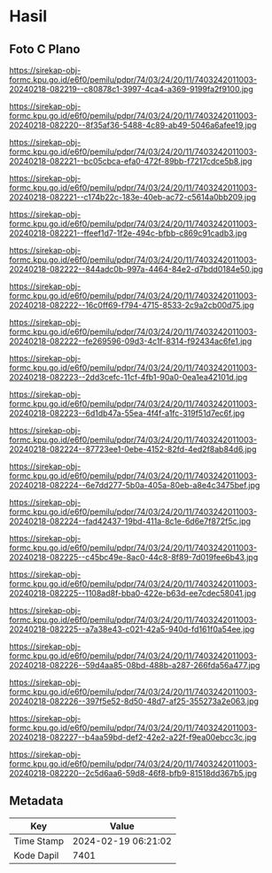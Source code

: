 # Hasil

## Foto C Plano

https://sirekap-obj-formc.kpu.go.id/e6f0/pemilu/pdpr/74/03/24/20/11/7403242011003-20240218-082219--c80878c1-3997-4ca4-a369-9199fa2f9100.jpg

https://sirekap-obj-formc.kpu.go.id/e6f0/pemilu/pdpr/74/03/24/20/11/7403242011003-20240218-082220--8f35af36-5488-4c89-ab49-5046a6afee19.jpg

https://sirekap-obj-formc.kpu.go.id/e6f0/pemilu/pdpr/74/03/24/20/11/7403242011003-20240218-082221--bc05cbca-efa0-472f-89bb-f7217cdce5b8.jpg

https://sirekap-obj-formc.kpu.go.id/e6f0/pemilu/pdpr/74/03/24/20/11/7403242011003-20240218-082221--c174b22c-183e-40eb-ac72-c5614a0bb209.jpg

https://sirekap-obj-formc.kpu.go.id/e6f0/pemilu/pdpr/74/03/24/20/11/7403242011003-20240218-082221--ffeef1d7-1f2e-494c-bfbb-c869c91cadb3.jpg

https://sirekap-obj-formc.kpu.go.id/e6f0/pemilu/pdpr/74/03/24/20/11/7403242011003-20240218-082222--844adc0b-997a-4464-84e2-d7bdd0184e50.jpg

https://sirekap-obj-formc.kpu.go.id/e6f0/pemilu/pdpr/74/03/24/20/11/7403242011003-20240218-082222--16c0ff69-f794-4715-8533-2c9a2cb00d75.jpg

https://sirekap-obj-formc.kpu.go.id/e6f0/pemilu/pdpr/74/03/24/20/11/7403242011003-20240218-082222--fe269596-09d3-4c1f-8314-f92434ac6fe1.jpg

https://sirekap-obj-formc.kpu.go.id/e6f0/pemilu/pdpr/74/03/24/20/11/7403242011003-20240218-082223--2dd3cefc-11cf-4fb1-90a0-0ea1ea42101d.jpg

https://sirekap-obj-formc.kpu.go.id/e6f0/pemilu/pdpr/74/03/24/20/11/7403242011003-20240218-082223--6d1db47a-55ea-4f4f-a1fc-319f51d7ec6f.jpg

https://sirekap-obj-formc.kpu.go.id/e6f0/pemilu/pdpr/74/03/24/20/11/7403242011003-20240218-082224--87723ee1-0ebe-4152-82fd-4ed2f8ab84d6.jpg

https://sirekap-obj-formc.kpu.go.id/e6f0/pemilu/pdpr/74/03/24/20/11/7403242011003-20240218-082224--6e7dd277-5b0a-405a-80eb-a8e4c3475bef.jpg

https://sirekap-obj-formc.kpu.go.id/e6f0/pemilu/pdpr/74/03/24/20/11/7403242011003-20240218-082224--fad42437-19bd-411a-8c1e-6d6e7f872f5c.jpg

https://sirekap-obj-formc.kpu.go.id/e6f0/pemilu/pdpr/74/03/24/20/11/7403242011003-20240218-082225--c45bc49e-8ac0-44c8-8f89-7d019fee6b43.jpg

https://sirekap-obj-formc.kpu.go.id/e6f0/pemilu/pdpr/74/03/24/20/11/7403242011003-20240218-082225--1108ad8f-bba0-422e-b63d-ee7cdec58041.jpg

https://sirekap-obj-formc.kpu.go.id/e6f0/pemilu/pdpr/74/03/24/20/11/7403242011003-20240218-082225--a7a38e43-c021-42a5-940d-fd161f0a54ee.jpg

https://sirekap-obj-formc.kpu.go.id/e6f0/pemilu/pdpr/74/03/24/20/11/7403242011003-20240218-082226--59d4aa85-08bd-488b-a287-266fda56a477.jpg

https://sirekap-obj-formc.kpu.go.id/e6f0/pemilu/pdpr/74/03/24/20/11/7403242011003-20240218-082226--397f5e52-8d50-48d7-af25-355273a2e063.jpg

https://sirekap-obj-formc.kpu.go.id/e6f0/pemilu/pdpr/74/03/24/20/11/7403242011003-20240218-082227--b4aa59bd-def2-42e2-a22f-f9ea00ebcc3c.jpg

https://sirekap-obj-formc.kpu.go.id/e6f0/pemilu/pdpr/74/03/24/20/11/7403242011003-20240218-082220--2c5d6aa6-59d8-46f8-bfb9-81518dd367b5.jpg


## Metadata

| Key        | Value               |
| ---------- | ------------------- |
| Time Stamp | 2024-02-19 06:21:02 |
| Kode Dapil | 7401                |



